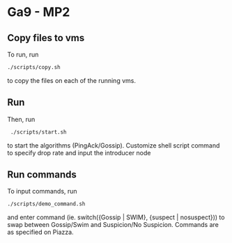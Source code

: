 # Ga9 - MP2


## Copy files to vms
To run, run 
``` bash
./scripts/copy.sh
``` 
to copy the files on each of the running vms. 
## Run 
Then, run 
```bash
 ./scripts/start.sh
 ``` 
 to start the algorithms (PingAck/Gossip). Customize shell script command to specify drop rate and input the introducer node

## Run commands
To input commands, run 
```bash 
./scripts/demo_command.sh
``` 
and enter command (ie. switch({Gossip | SWIM}, {suspect | nosuspect}))
to swap between Gossip/Swim and Suspicion/No Suspicion. Commands are as specified on Piazza.